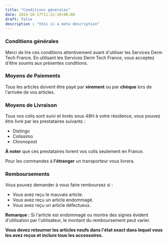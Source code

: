 ```yaml
---
title: "Conditions générales"
date: 2019-10-17T11:22:16+06:00
draft: false
description : "this is a meta description"
---
```


### **Conditions générales**

Merci de lire ces conditions attentivement avant d'utiliser les Services Derm Tech France. En utilisant les Services Derm Tech France, vous acceptez d'être soumis aux présentes conditions.

### **Moyens de Paiements**

Tous les articles doivent être payé par **virement** ou par **chèque** lors de l'arrivée de vos articles.

### **Moyens de Livraison**

Tous vos colis sont suivi et livrés sous 48H à votre résidence, vous pouvez être livré par les prestataires suivants :

- Distingo
- Colissimo
- Chronopost

**À noter** que ces prestataires livrent vos colis seulement en France.

Pour les commandes à **l'étranger** un transporteur vous livrera.

### **Remboursements**

Vous pouvez demander à vous faire remboursez si :

- Vous avez reçu le mauvais article.
- Vous avez reçu un article endommagé.
- Vous avez reçu un article défectueux.

**Remarque :** Si l'article est endommagé ou montre des signes évident d'utilisation par l'utilisateur, le montant du remboursement peut varier.

__Vous devez retourner les articles neufs dans l'état exact dans lequel vous les avez reçus et inclure tous les accessoires.__

